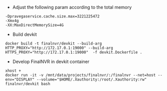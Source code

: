 - Adjust the following param according to the total memory
```
-Dpravegaservice.cache.size.max=3221225472
-Xmx4g
-XX:MaxDirectMemorySize=4G
```

- Build devkit

```
docker build -t finalnvr/devkit --build-arg HTTP_PROXY="http://172.17.0.1:19000" --build-arg HTTPS_PROXY="http://172.17.0.1:19000"  -f devkit.Dockerfile .
```

- Develop FinalNVR in devkit container

```
xhost +
docker run -it -v /mnt/data/projects/finalnvr/:/finalnvr --net=host --env="DISPLAY" --volume="$HOME/.Xauthority:/root/.Xauthority:rw" finalnvr/devkit bash
```
